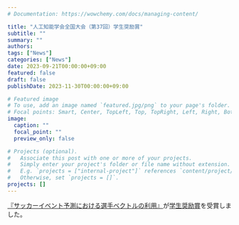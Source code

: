 ```yaml
---
# Documentation: https://wowchemy.com/docs/managing-content/

title: "人工知能学会全国大会（第37回）学生奨励賞"
subtitle: ""
summary: ""
authors:
tags: ["News"]
categories: ["News"]
date: 2023-09-21T00:00:00+09:00
featured: false
draft: false
publishDate: 2023-11-30T00:00:00+09:00

# Featured image
# To use, add an image named `featured.jpg/png` to your page's folder.
# Focal points: Smart, Center, TopLeft, Top, TopRight, Left, Right, BottomLeft, Bottom, BottomRight.
image:
  caption: ""
  focal_point: ""
  preview_only: false

# Projects (optional).
#   Associate this post with one or more of your projects.
#   Simply enter your project's folder or file name without extension.
#   E.g. `projects = ["internal-project"]` references `content/project/deep-learning/index.md`.
#   Otherwise, set `projects = []`.
projects: []
---
```


[『サッカーイベント予測における選手ベクトルの利用』](https://www.jstage.jst.go.jp/article/pjsai/JSAI2023/0/JSAI2023_2M5GS1005/_article/-char/ja/)が[学生奨励賞]()を受賞しました。
